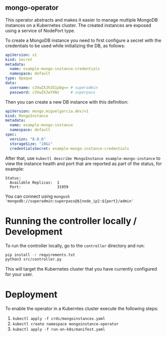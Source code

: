 mongo-operator
---

This operator abstracts and makes it easier to manage multiple MongoDB instances on a Kubernetes
cluster. The created instances are exposed using a service of NodePort type.

To create a MongoDB instance you need to first configure a secret with the credentials to be used
while initializing the DB, as follows:

```yaml
apiVersion: v1
kind: Secret
metadata:
  name: example-mongo-instance-credentials
  namespace: default
type: Opaque
data:
  username: c3VwZXJhZG1pbg== # superadmin
  password: c3VwZXJwYXNz     # superpass
```

Then you can create a new DB instance with this definition:

```yaml
apiVersion: mongo.miguelgarcia.dev/v1
kind: MongoInstance
metadata:
  name: example-mongo-instance
  namespace: default
spec:
  version: "8.0.6"
  storageSize: "10Gi"
  credentialsSecret: example-mongo-instance-credentials
```

After that, use `kubectl describe MongoInstance example-mongo-instance` to view the instance
health and port that are reported as part of the status, for example:

```
Status:
  Available Replicas:  1
  Port:                31959
```

You can connect using `mongosh 'mongodb://superadmin:superpass@${node_ip}:${port}/admin'`

# Running the controller locally / Development

To run the controller locally, go to the `controller` directory and run:

```bash
pip install -r requirements.txt
python3 src/controller.py
```

This will target the Kubernetes cluster that you have currently configured for your user.

# Deployment

To enable the operator in a Kuberntes cluster execute the following steps:

1. `kubectl apply -f crds/mongoinstances.yaml`
2. `kubectl create namespace mongoinstance-operator`
3. `kubectl apply -f run-on-k8s/manifest.yaml`